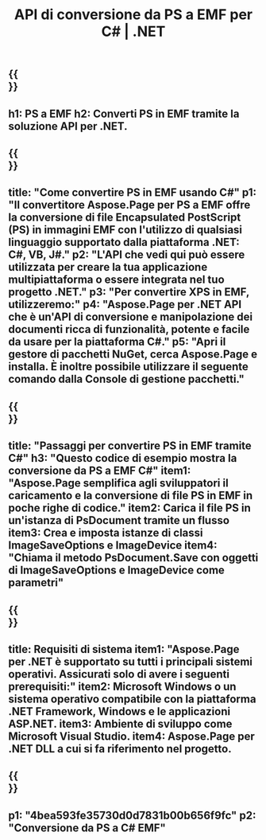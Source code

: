 ﻿---
translation: true
template: /_templates/_conversion-child-net.md
title: API di conversione da PS a EMF per C# |  .NET
url: /net/conversion/ps-to-emf/
description: Codice di esempio per la conversione da PS a EMF C#. Utilizzare il codice di esempio API per la conversione batch di file PS in EMF all'interno di VB.NET, Asp.NET o qualsiasi applicazione basata su .NET.
informat: PS
outformat: EMF
otherformats: XPS EPS
---

{{<section banner>}}
---
h1: PS a EMF
h2: Converti PS in EMF tramite la soluzione API per .NET.
---

{{<section overview>}}
---
title: "Come convertire PS in EMF usando C#"
p1: "Il convertitore Aspose.Page per PS a EMF offre la conversione di file Encapsulated PostScript (PS) in immagini EMF con l'utilizzo di qualsiasi linguaggio supportato dalla piattaforma .NET: C#, VB, J#."
p2: "L'API che vedi qui può essere utilizzata per creare la tua applicazione multipiattaforma o essere integrata nel tuo progetto .NET."
p3: "Per convertire XPS in EMF, utilizzeremo:"
p4: "Aspose.Page per .NET API che è un'API di conversione e manipolazione dei documenti ricca di funzionalità, potente e facile da usare per la piattaforma C#."
p5: "Apri il gestore di pacchetti NuGet, cerca Aspose.Page e installa. È inoltre possibile utilizzare il seguente comando dalla Console di gestione pacchetti."
---

{{<section feature1>}}
---
title: "Passaggi per convertire PS in EMF tramite C#"
h3: "Questo codice di esempio mostra la conversione da PS a EMF C#"
item1: "Aspose.Page semplifica agli sviluppatori il caricamento e la conversione di file PS in EMF in poche righe di codice."
item2: Carica il file PS in un'istanza di PsDocument tramite un flusso
item3: Crea e imposta istanze di classi ImageSaveOptions e ImageDevice
item4: "Chiama il metodo PsDocument.Save con oggetti di ImageSaveOptions e ImageDevice come parametri"
---

{{<section feature2>}}
---
title: Requisiti di sistema
item1: "Aspose.Page per .NET è supportato su tutti i principali sistemi operativi. Assicurati solo di avere i seguenti prerequisiti:"
item2: Microsoft Windows o un sistema operativo compatibile con la piattaforma .NET Framework, Windows e le applicazioni ASP.NET.
item3: Ambiente di sviluppo come Microsoft Visual Studio.
item4: Aspose.Page per .NET DLL a cui si fa riferimento nel progetto.
---

{{<section gist>}}
---
p1: "4bea593fe35730d0d7831b00b656f9fc"
p2: "Conversione da PS a C# EMF"
---

